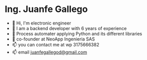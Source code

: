 #    Ing. Juanfe Gallego
- 👋 Hi, I'm electronic engineer
- 👀 I am a backend developer with 6 years of experience
- 🌱 Process automater applying Python and its different libraries
- 💞️ co-founder at NeoApp Ingenieria SAS
- 📫 you can contact me at wp 3175666382
- 📫 email juanfegallegod@gmail.com

<!---
Jf-themo/Jf-themo is a ✨ special ✨ repository because its `README.md` (this file) appears on your GitHub profile.
You can click the Preview link to take a look at your changes.
--->
